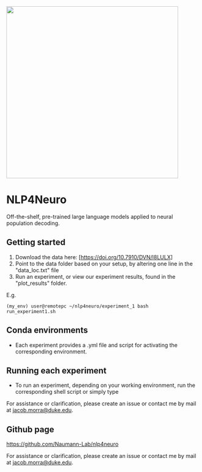 <img src="https://github.com/user-attachments/assets/5ba45c6e-999b-43a0-881c-689adb8b99d7" width="450">

# NLP4Neuro
Off-the-shelf, pre-trained large language models applied to neural population decoding.

## Getting started

1) Download the data here: [https://doi.org/10.7910/DVN/I8LULX]
2) Point to the data folder based on your setup, by altering one line in the "data_loc.txt" file
3) Run an experiment, or view our experiment results, found in the "plot_results" folder.

E.g.
```
(my_env) user@remotepc ~/nlp4neuro/experiment_1 bash run_experiment1.sh
```

## Conda environments

- Each experiment provides a .yml file and script for activating the corresponding environment.

## Running each experiment
- To run an experiment, depending on your working environment, run the corresponding shell script or simply type

For assistance or clarification, please create an issue or contact me by mail at jacob.morra@duke.edu.

## Github page
https://github.com/Naumann-Lab/nlp4neuro

For assistance or clarification, please create an issue or contact me by mail at jacob.morra@duke.edu.
